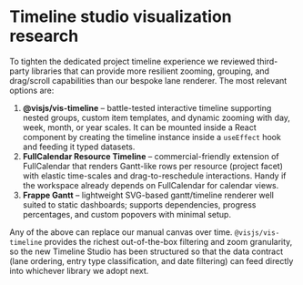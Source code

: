 # Timeline studio visualization research

To tighten the dedicated project timeline experience we reviewed third-party
libraries that can provide more resilient zooming, grouping, and drag/scroll
capabilities than our bespoke lane renderer. The most relevant options are:

1. **@visjs/vis-timeline** – battle-tested interactive timeline supporting
   nested groups, custom item templates, and dynamic zooming with day, week,
   month, or year scales. It can be mounted inside a React component by
   creating the timeline instance inside a `useEffect` hook and feeding it
   typed datasets.
2. **FullCalendar Resource Timeline** – commercial-friendly extension of
   FullCalendar that renders Gantt-like rows per resource (project facet) with
   elastic time-scales and drag-to-reschedule interactions. Handy if the
   workspace already depends on FullCalendar for calendar views.
3. **Frappe Gantt** – lightweight SVG-based gantt/timeline renderer well suited
   to static dashboards; supports dependencies, progress percentages, and
   custom popovers with minimal setup.

Any of the above can replace our manual canvas over time. `@visjs/vis-timeline`
provides the richest out-of-the-box filtering and zoom granularity, so the new
Timeline Studio has been structured so that the data contract (lane ordering,
entry type classification, and date filtering) can feed directly into whichever
library we adopt next.
